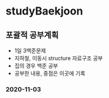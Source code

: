 # studyBaekjoon
## 포괄적 공부계획
* 1일 3백준문제   
* 지하철, 이동시 structure 자료구조 공부   
* 집의 경우 백준 공부   
* 공부한 내용, 중점은 이곳에 기록   

### 2020-11-03
